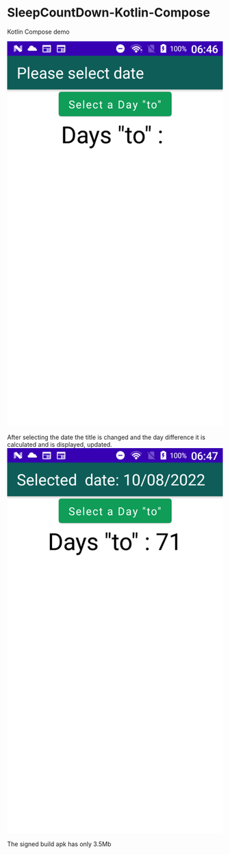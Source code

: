# SleepCountDown-Kotlin-Compose
Kotlin Compose demo

![Initial screenshot](/screenshots/Screenshot_1.png?raw=true "Optional Title")

After selecting the date the title is changed and the day difference it is calculated and is displayed, updated.
![After selection screenshot](/screenshots/Screenshot_2.png?raw=true "Optional Title")

The signed build apk has only 3.5Mb